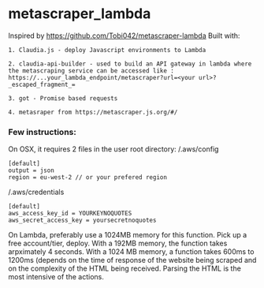 # metascraper_lambda

Inspired by https://github.com/Tobi042/metascraper-lambda
Built with:
	
	1. Claudia.js - deploy Javascript environments to Lambda
	
	2. claudia-api-builder - used to build an API gateway in lambda where the metascraping service can be accessed like :
	https://...your_lambda_endpoint/metascraper?url=<your url>?_escaped_fragment_=
	
	3. got - Promise based requests
	
	4. metasraper from https://metascraper.js.org/#/
	
### Few instructions:
On OSX, it requires 2 files in the user root directory:
/.aws/config
```
[default]
output = json
region = eu-west-2 // or your prefered region
```


/.aws/credentials

```
[default]
aws_access_key_id = YOURKEYNOQUOTES
aws_secret_access_key = yoursecretnoquotes
```

On Lambda, preferably use a 1024MB memory for this function. Pick up a free account/tier, deploy. With a 192MB memory, the function takes arpximately 4 seconds. With a 1024 MB memory, a function takes 600ms to 1200ms (depends on the time of response of the website being scraped and on the complexity of the HTML being received. Parsing the HTML is the most intensive of the actions.
